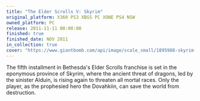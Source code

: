 ```yaml
---
title: "The Elder Scrolls V: Skyrim"
original_platform: X360 PS3 XBGS PC XONE PS4 NSW
owned_platform: PC
release: 2011-11-11 00:00:00
finished: true
finished_date: NOV 2011
in_collection: true
cover: "https://www.giantbomb.com/api/image/scale_small/1895988-skyrim.png"
---
```


The fifth installment in Bethesda's Elder Scrolls franchise is set in the eponymous province of Skyrim, where the ancient threat of dragons, led by the sinister Alduin, is rising again to threaten all mortal races. Only the player, as the prophesied hero the Dovahkiin, can save the world from destruction.

